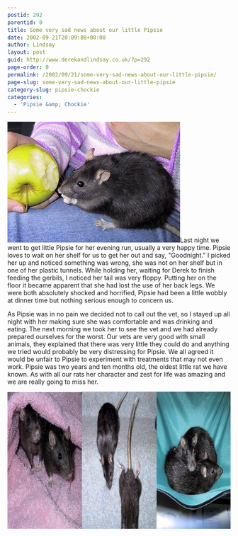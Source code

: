 ```yaml
---
postid: 292
parentid: 0
title: Some very sad news about our little Pipsie
date: 2002-09-21T20:09:08+00:00
author: Lindsay
layout: post
guid: http://www.derekandlindsay.co.uk/?p=292
page-order: 0
permalink: /2002/09/21/some-very-sad-news-about-our-little-pipsie/
page-slug: some-very-sad-news-about-our-little-pipsie
category-slug: pipsie-chockie
categories:
  - 'Pipsie &amp; Chockie'
---
```

<img class="alignright size-full wp-image-6939" title="Our rat, Pipsie enjoying an apple" src="/wp-content/uploads/2002/09/post_4623_IMG.jpg" alt="Our rat, Pipsie enjoying an apple" width="390" height="273" />Last night we went to get little Pipsie for her evening run, usually a very happy time. Pipsie loves to wait on her shelf for us to get her out and say, "Goodnight." I picked her up and noticed something was wrong, she was not on her shelf but in one of her plastic tunnels. While holding her, waiting for Derek to finish feeding the gerbils, I noticed her tail was very floppy. Putting her on the floor it became apparent that she had lost the use of her back legs. We were both absolutely shocked and horrified, Pipsie had been a little wobbly at dinner time but nothing serious enough to concern us.

As Pipsie was in no pain we decided not to call out the vet, so I stayed up all night with her making sure she was comfortable and was drinking and eating. The next morning we took her to see the vet and we had already prepared ourselves for the worst. Our vets are very good with small animals, they explained that there was very little they could do and anything we tried would probably be very distressing for Pipsie. We all agreed it would be unfair to Pipsie to experiment with treatments that may not even work. Pipsie was two years and ten months old, the oldest little rat we have known. As with all our rats her character and zest for life was amazing and we are really going to miss her.

<img class="aligncenter size-full wp-image-6940" title="Our beautiful rats, Pipsie & Chockie" src="/wp-content/uploads/2002/09/post_pipsiechockiebanner.jpg" alt="Our beautiful rats, Pipsie & Chockie" width="940" height="310" />